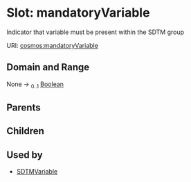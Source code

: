 
# Slot: mandatoryVariable


Indicator that variable must be present within the SDTM group

URI: [cosmos:mandatoryVariable](https://www.cdisc.org/cosmos/1-0mandatoryVariable)


## Domain and Range

None &#8594;  <sub>0..1</sub> [Boolean](types/Boolean.md)

## Parents


## Children


## Used by

 * [SDTMVariable](SDTMVariable.md)
